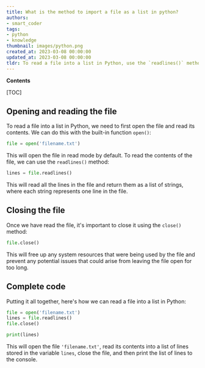 ```yaml
---
title: What is the method to import a file as a list in python?
authors:
- smart_coder
tags:
- python
- knowledge
thumbnail: images/python.png
created_at: 2023-03-08 00:00:00
updated_at: 2023-03-08 00:00:00
tldr: To read a file into a list in Python, use the `readlines()` method.
---
```


**Contents**

[TOC]

## Opening and reading the file

To read a file into a list in Python, we need to first open the file and read its contents. We can do this with the built-in function `open()`:

```python
file = open('filename.txt')
```

This will open the file in read mode by default. To read the contents of the file, we can use the `readlines()` method:

```python
lines = file.readlines()
```

This will read all the lines in the file and return them as a list of strings, where each string represents one line in the file. 

## Closing the file

Once we have read the file, it's important to close it using the `close()` method:

```python
file.close()
```

This will free up any system resources that were being used by the file and prevent any potential issues that could arise from leaving the file open for too long.

## Complete code

Putting it all together, here's how we can read a file into a list in Python:

```python
file = open('filename.txt')
lines = file.readlines()
file.close()

print(lines)
```

This will open the file `'filename.txt'`, read its contents into a list of lines stored in the variable `lines`, close the file, and then print the list of lines to the console.
